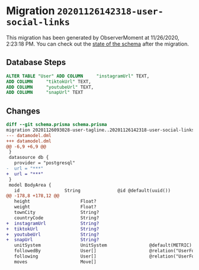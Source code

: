 # Migration `20201126142318-user-social-links`

This migration has been generated by ObserverMoment at 11/26/2020, 2:23:18 PM.
You can check out the [state of the schema](./schema.prisma) after the migration.

## Database Steps

```sql
ALTER TABLE "User" ADD COLUMN     "instagramUrl" TEXT,
ADD COLUMN     "tiktokUrl" TEXT,
ADD COLUMN     "youtubeUrl" TEXT,
ADD COLUMN     "snapUrl" TEXT
```

## Changes

```diff
diff --git schema.prisma schema.prisma
migration 20201126093028-user-tagline..20201126142318-user-social-links
--- datamodel.dml
+++ datamodel.dml
@@ -6,9 +6,9 @@
 }
 datasource db {
   provider = "postgresql"
-  url = "***"
+  url = "***"
 }
 model BodyArea {
   id                 String              @id @default(uuid())
@@ -178,8 +178,12 @@
   height                   Float?
   weight                   Float?
   townCity                 String?
   countryCode              String?
+  instagramUrl             String?
+  tiktokUrl                String?
+  youtubeUrl               String?
+  snapUrl                  String?
   unitSystem               UnitSystem                @default(METRIC)
   followedBy               User[]                    @relation("UserFollows", references: [id])
   following                User[]                    @relation("UserFollows", references: [id])
   moves                    Move[]
```


